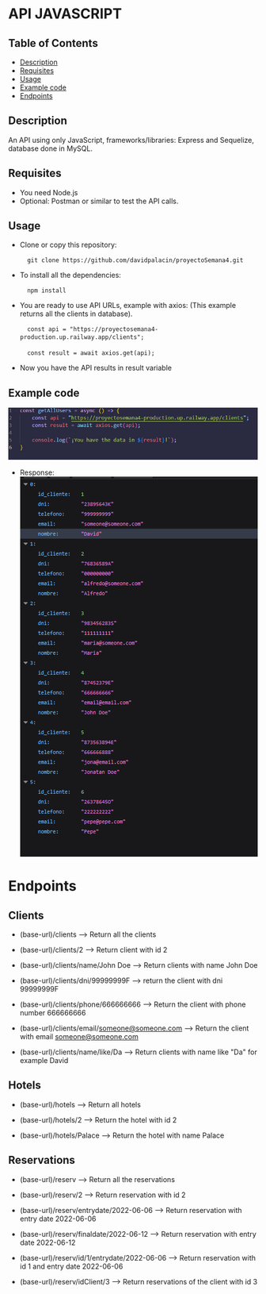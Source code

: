 # API JAVASCRIPT

## Table of Contents

- [Description](#desc)
- [Requisites](#requisites)
- [Usage](#usage)
- [Example code](#example)
- [Endpoints](#endpoints)

## Description <a name = "desc"></a>

An API using only JavaScript, frameworks/libraries: Express and Sequelize, database done in MySQL.

## Requisites <a name = "requisites"></a>

- You need Node.js
- Optional: Postman or similar to test the API calls.

## Usage <a name = "usage"></a>

- Clone or copy this repository: 

        git clone https://github.com/davidpalacin/proyectoSemana4.git
        
- To install all the dependencies:

        npm install

- You are ready to use API URLs, example with axios: (This example returns all the clients in database).

        const api = "https://proyectosemana4-production.up.railway.app/clients";

        const result = await axios.get(api);

- Now you have the API results in result variable

## Example code <a name = "example"></a>
![example of API request ](./img/example.png)
- Response:
![example of API response ](./img/exampleResponse.png)

# Endpoints <a name = "endpoints"></a>
## Clients
- (base-url)/clients --> Return all the clients

- (base-url)/clients/2 --> Return client with id 2
- (base-url)/clients/name/John Doe --> Return clients with name John Doe
- (base-url)/clients/dni/99999999F --> return the client with dni 99999999F
- (base-url)/clients/phone/666666666 --> Return the client with phone number 666666666
- (base-url)/clients/email/someone@someone.com --> Return the client with email someone@someone.com
- (base-url)/clients/name/like/Da --> Return clients with name like "Da" for example David

## Hotels
- (base-url)/hotels --> Return all hotels

- (base-url)/hotels/2 --> Return the hotel with id 2
- (base-url)/hotels/Palace --> Return the hotel with name Palace

## Reservations
- (base-url)/reserv --> Return all the reservations

- (base-url)/reserv/2 --> Return reservation with id 2
- (base-url)/reserv/entrydate/2022-06-06 --> Return reservation with entry date 2022-06-06
- (base-url)/reserv/finaldate/2022-06-12 --> Return reservation with entry date 2022-06-12
- (base-url)/reserv/id/1/entrydate/2022-06-06 --> Return reservation with id 1 and entry date 2022-06-06
- (base-url)/reserv/idClient/3 --> Return reservations of the client with id 3

